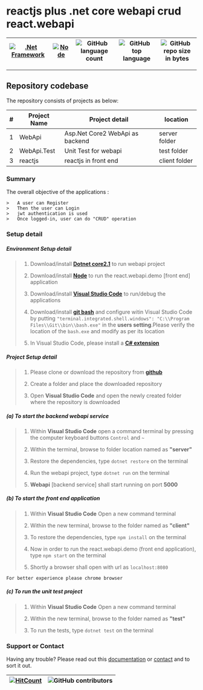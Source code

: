 # reactjs plus .net core webapi crud react.webapi  


[![.Net Framework](https://img.shields.io/badge/DotNet-2.1-blue.svg?style=plastic)](https://www.microsoft.com/net/download/dotnet-core/2.1) |[![Node](https://img.shields.io/badge/NodeJs-blue.svg?style=plastic)](https://nodejs.org/en/download/) | ![GitHub language count](https://img.shields.io/github/languages/count/ajeetx/react.webapi.demo.svg) | ![GitHub top language](https://img.shields.io/github/languages/top/ajeetx/react.webapi.demo.svg) |![GitHub repo size in bytes](https://img.shields.io/github/repo-size/ajeetx/react.webapi.demo.svg) 
| --- | ---          | ---        | ---      | ---        | 

---------------------------------------

## Repository codebase
 
The repository consists of projects as below:


| # |Project Name | Project detail | location|
| ---| ---  | ---           | ---          |
| 1 | WebApi | Asp.Net Core2 WebApi as backend  |  server folder |
| 2 | WebApi.Test | Unit Test for webapi |  test folder |
| 3 | reactjs | reactjs in front end   | client folder |

### Summary

The overall objective of the applications :
```
>	A user can Register
>	Then the user can Login 
>	jwt authentication is used
>	Once logged-in, user can do "CRUD" operation
```

### Setup detail

##### Environment Setup detail

>   1. Download/install **[Dotnet core2.1](https://www.microsoft.com/net/download/dotnet-core/2.1)** to run webapi project
>   
>   2. Download/install **[Node](https://nodejs.org/en/download/)** to run the react.webapi.demo [front end] application
>   
>	3. Download/install **[Visual Studio Code](https://code.visualstudio.com/)** to run/debug the applications
>	
>   4. Download/install **[git bash](https://git-scm.com/downloads)** and configure witin Visual Studio Code by putting `"terminal.integrated.shell.windows": "C:\\Program Files\\Git\\bin\\bash.exe"` in the **users setting**.Please verify the location of the `bash.exe` and modify as per its location
>   5. In Visual Studio Code, please install a **[C# extension](https://github.com/OmniSharp/omnisharp-roslyn)**
>   

>   

##### Project Setup detail

>   1. Please clone or download the repository from **[github](https://github.com/AJEETX/react.webapi.demo)**
>   
>   2. Create a folder and place the downloaded repository
>   3. Open **Visual Studio Code** and open the newly created folder where the repository is downloaded
>   
##### (a) To start the backend webapi service
   
>   1. Within **Visual Studio Code** open a command terminal by pressing the computer keyboard buttons `Control` and `~`
>    
>   2. Within the terminal, browse to folder location named as **"server"** 
>  
>   3. Restore the dependencies, type `dotnet restore` on the terminal
>
>   4. Run the webapi project, type `dotnet run` on the terminal
>   
>   5. **Webapi** [backend service] shall start running on port **5000**

##### (b) To start the front end application

>   1. Within **Visual Studio Code** Open a new command terminal
>   
>   2. Within the new terminal, browse to the folder named as **"client"**
>   
>   3. To restore the dependencies, type `npm install` on the terminal
>   
>   4. Now in order to run the react.webapi.demo (front end application), type `npm start` on the terminal
>   
>   5. Shortly a browser shall open with url as `localhost:8080`

```
For better experience please chrome browser
```

##### (c) To run the unit test project
>   1. Within **Visual Studio Code** Open a new command terminal
>   
>   2. Within the new terminal, browse to the folder named as **"test"**
>   
>   3. To run the tests, type `dotnet test` on the terminal



### Support or Contact

Having any trouble? Please read out this [documentation](https://github.com/AJEETX/react.webapi.demo/blob/master/README.md) or [contact](mailto:ajeetkumar@email.com) and to sort it out.

 [![HitCount](http://hits.dwyl.io/ajeetx/react.webapi.demo/projects/1.svg)](http://hits.dwyl.io/ajeetx/react.webapi.demo/projects/1) | ![GitHub contributors](https://img.shields.io/github/contributors/ajeetx/react.webapi.demo.svg?style=plastic)|
 | --- | --- |

